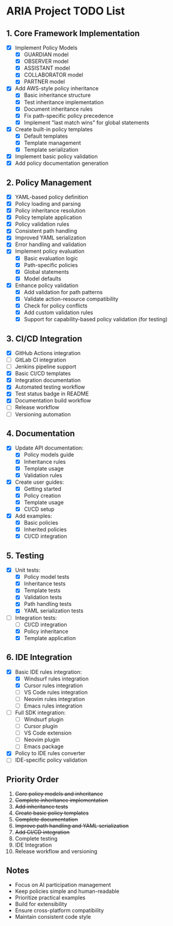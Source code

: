 # ARIA Project TODO List

## 1. Core Framework Implementation
- [x] Implement Policy Models
  * [x] GUARDIAN model
  * [x] OBSERVER model
  * [x] ASSISTANT model
  * [x] COLLABORATOR model
  * [x] PARTNER model
- [x] Add AWS-style policy inheritance
  * [x] Basic inheritance structure
  * [x] Test inheritance implementation
  * [x] Document inheritance rules
  * [x] Fix path-specific policy precedence
  * [x] Implement "last match wins" for global statements
- [x] Create built-in policy templates
  * [x] Default templates
  * [x] Template management
  * [x] Template serialization
- [x] Implement basic policy validation
- [x] Add policy documentation generation

## 2. Policy Management
- [x] YAML-based policy definition
- [x] Policy loading and parsing
- [x] Policy inheritance resolution
- [x] Policy template application
- [x] Policy validation rules
- [x] Consistent path handling
- [x] Improved YAML serialization
- [x] Error handling and validation
- [x] Implement policy evaluation
  * [x] Basic evaluation logic
  * [x] Path-specific policies
  * [x] Global statements
  * [x] Model defaults
- [x] Enhance policy validation
  * [x] Add validation for path patterns
  * [x] Validate action-resource compatibility
  * [x] Check for policy conflicts
  * [x] Add custom validation rules
  * [x] Support for capability-based policy validation (for testing)

## 3. CI/CD Integration
- [x] GitHub Actions integration
- [ ] GitLab CI integration
- [ ] Jenkins pipeline support
- [x] Basic CI/CD templates
- [x] Integration documentation
- [x] Automated testing workflow
- [x] Test status badge in README
- [x] Documentation build workflow
- [ ] Release workflow
- [ ] Versioning automation

## 4. Documentation
- [x] Update API documentation:
  * [x] Policy models guide
  * [x] Inheritance rules
  * [x] Template usage
  * [x] Validation rules
- [x] Create user guides:
  * [x] Getting started
  * [x] Policy creation
  * [x] Template usage
  * [x] CI/CD setup
- [x] Add examples:
  * [x] Basic policies
  * [x] Inherited policies
  * [x] CI/CD integration

## 5. Testing
- [x] Unit tests:
  * [x] Policy model tests
  * [x] Inheritance tests
  * [x] Template tests
  * [x] Validation tests
  * [x] Path handling tests
  * [x] YAML serialization tests
- [ ] Integration tests:
  * [ ] CI/CD integration
  * [x] Policy inheritance
  * [x] Template application

## 6. IDE Integration
- [x] Basic IDE rules integration:
  * [x] Windsurf rules integration
  * [x] Cursor rules integration
  * [ ] VS Code rules integration
  * [ ] Neovim rules integration
  * [ ] Emacs rules integration
- [ ] Full SDK integration:
  * [ ] Windsurf plugin
  * [ ] Cursor plugin
  * [ ] VS Code extension
  * [ ] Neovim plugin
  * [ ] Emacs package
- [x] Policy to IDE rules converter
- [ ] IDE-specific policy validation

## Priority Order
1. ~~Core policy models and inheritance~~ 
2. ~~Complete inheritance implementation~~
3. ~~Add inheritance tests~~
4. ~~Create basic policy templates~~
5. ~~Complete documentation~~
6. ~~Improve path handling and YAML serialization~~
7. ~~Add CI/CD integration~~
8. Complete testing
9. IDE Integration
10. Release workflow and versioning

## Notes
- Focus on AI participation management
- Keep policies simple and human-readable
- Prioritize practical examples
- Build for extensibility
- Ensure cross-platform compatibility
- Maintain consistent code style
